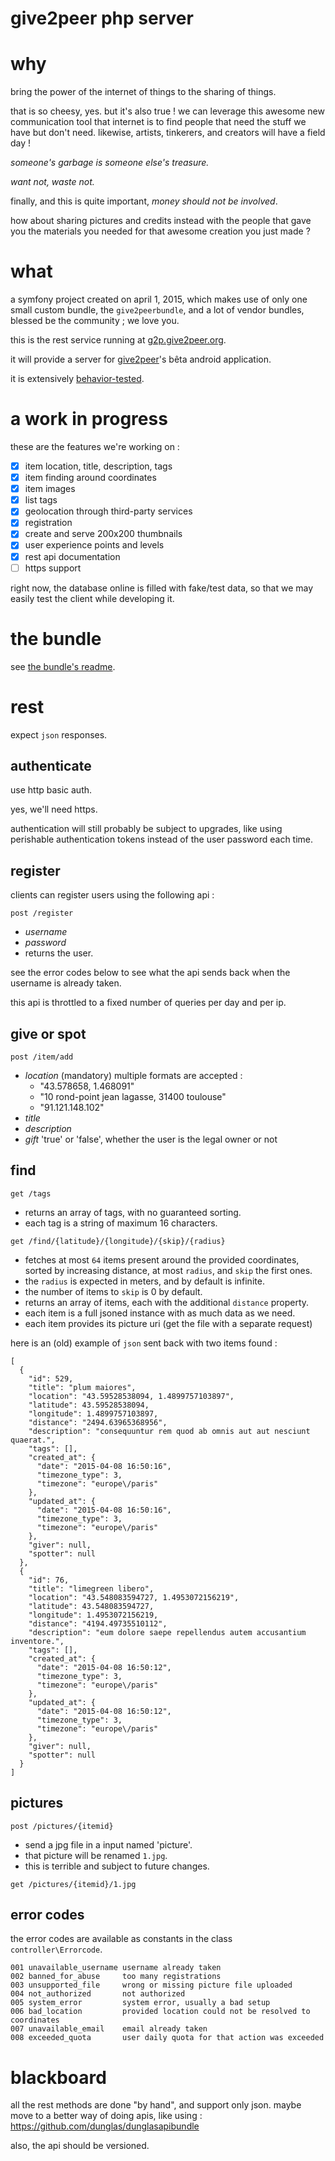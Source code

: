give2peer php server
====================


why
===

bring the power of the internet of things to the sharing of things.

that is so cheesy, yes. but it's also true !
we can leverage this awesome new communication tool that internet is
to find people that need the stuff we have but don't need.
likewise, artists, tinkerers, and creators will have a field day !

_someone's garbage is someone else's treasure._

_want not, waste not._

finally, and this is quite important, _money should not be involved_.

how about sharing pictures and credits instead with the people that gave you
the materials you needed for that awesome creation you just made ?


what
====

a symfony project created on april 1, 2015, which makes use of only one small
custom bundle, the `give2peerbundle`, and a lot of vendor bundles, blessed be
the community ; we love you.

this is the rest service running at [g2p.give2peer.org](http://g2p.give2peer.org).

it will provide a server for [give2peer](http://www.give2peer.org)'s bêta android application.

it is extensively [behavior-tested](/features).


a work in progress
==================

these are the features we're working on :

- [x] item location, title, description, tags
- [x] item finding around coordinates
- [x] item images
- [x] list tags
- [x] geolocation through third-party services
- [x] registration
- [x] create and serve 200x200 thumbnails
- [x] user experience points and levels
- [x] rest api documentation
- [ ] https support

right now, the database online is filled with fake/test data, so that we may
easily test the client while developing it.


the bundle
==========

see [the bundle's readme](src/give2peer/give2peerbundle/readme.md).


rest
====

expect `json` responses.


authenticate
------------

use http basic auth.

yes, we'll need https.

authentication will still probably be subject to upgrades, like using perishable
authentication tokens instead of the user password each time.


register
--------

clients can register users using the following api :

`post /register`
  - *username*
  - *password*
  - returns the user.

see the error codes below to see what the api sends back when the username is
already taken.

this api is throttled to a fixed number of queries per day and per ip.


give or spot
------------

`post /item/add`
  - *location* (mandatory)
    multiple formats are accepted :
      - "43.578658, 1.468091"
      - "10 rond-point jean lagasse, 31400 toulouse"
      - "91.121.148.102"
  - *title*
  - *description*
  - *gift* 'true' or 'false', whether the user is the legal owner or not



find
----

`get /tags`
  - returns an array of tags, with no guaranteed sorting.
  - each tag is a string of maximum 16 characters.


`get /find/{latitude}/{longitude}/{skip}/{radius}`
  - fetches at most `64` items present around the provided coordinates,
    sorted by increasing distance, at most `radius`, and `skip` the first ones.
  - the `radius` is expected in meters, and by default is infinite.
  - the number of items to `skip` is 0 by default.
  - returns an array of items, each with the additional `distance` property.
  - each item is a full jsoned instance with as much data as we need.
  - each item provides its picture uri (get the file with a separate request)

here is an (old) example of `json` sent back with two items found :

```
[
  {
    "id": 529,
    "title": "plum maiores",
    "location": "43.59528538094, 1.4899757103897",
    "latitude": 43.59528538094,
    "longitude": 1.4899757103897,
    "distance": "2494.63965368956",
    "description": "consequuntur rem quod ab omnis aut aut nesciunt quaerat.",
    "tags": [],
    "created_at": {
      "date": "2015-04-08 16:50:16",
      "timezone_type": 3,
      "timezone": "europe\/paris"
    },
    "updated_at": {
      "date": "2015-04-08 16:50:16",
      "timezone_type": 3,
      "timezone": "europe\/paris"
    },
    "giver": null,
    "spotter": null
  },
  {
    "id": 76,
    "title": "limegreen libero",
    "location": "43.548083594727, 1.4953072156219",
    "latitude": 43.548083594727,
    "longitude": 1.4953072156219,
    "distance": "4194.49735510112",
    "description": "eum dolore saepe repellendus autem accusantium inventore.",
    "tags": [],
    "created_at": {
      "date": "2015-04-08 16:50:12",
      "timezone_type": 3,
      "timezone": "europe\/paris"
    },
    "updated_at": {
      "date": "2015-04-08 16:50:12",
      "timezone_type": 3,
      "timezone": "europe\/paris"
    },
    "giver": null,
    "spotter": null
  }
]
```


pictures
--------

`post /pictures/{itemid}`
  - send a jpg file in a input named 'picture'.
  - that picture will be renamed `1.jpg`.
  - this is terrible and subject to future changes.

`get /pictures/{itemid}/1.jpg`


error codes
-----------

the error codes are available as constants in the class `controller\Errorcode`.

```
001 unavailable_username username already taken
002 banned_for_abuse     too many registrations
003 unsupported_file     wrong or missing picture file uploaded
004 not_authorized       not authorized
005 system_error         system error, usually a bad setup
006 bad_location         provided location could not be resolved to coordinates
007 unavailable_email    email already taken
008 exceeded_quota       user daily quota for that action was exceeded
```


blackboard
==========

all the rest methods are done "by hand", and support only json.
maybe move to a better way of doing apis, like using :
https://github.com/dunglas/dunglasapibundle

also, the api should be versioned.